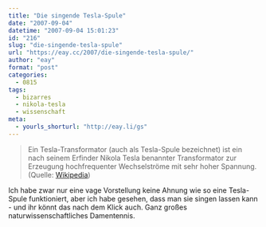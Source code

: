 ```yaml
---
title: "Die singende Tesla-Spule"
date: "2007-09-04"
datetime: "2007-09-04 15:01:23"
id: "216"
slug: "die-singende-tesla-spule"
url: "https://eay.cc/2007/die-singende-tesla-spule/"
author: "eay"
format: "post"
categories:
  - 0815
tags:
  - bizarres
  - nikola-tesla
  - wissenschaft
meta:
  - yourls_shorturl: "http://eay.li/gs"
---
```


> Ein Tesla-Transformator (auch als Tesla-Spule bezeichnet) ist ein nach seinem Erfinder Nikola Tesla benannter Transformator zur Erzeugung hochfrequenter Wechselströme mit sehr hoher Spannung. (Quelle: [Wikipedia](http://de.wikipedia.org/wiki/Tesla-Transformator))

Ich habe zwar nur eine vage Vorstellung keine Ahnung wie so eine Tesla-Spule funktioniert, aber ich habe gesehen, dass man sie singen lassen kann - und ihr könnt das nach dem Klick auch. Ganz großes naturwissenschaftliches Damentennis.
